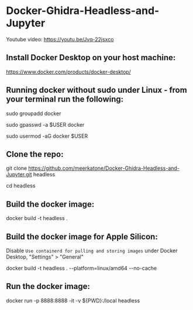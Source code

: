 # Docker-Ghidra-Headless-and-Jupyter

Youtube video:
https://youtu.be/Jvq-22jsxco

## Install Docker Desktop on your host machine:

https://www.docker.com/products/docker-desktop/

## Running docker without sudo under Linux - from your terminal run the following:

sudo groupadd docker

sudo gpasswd -a $USER docker

sudo usermod -aG docker $USER

## Clone the repo:

git clone https://github.com/meerkatone/Docker-Ghidra-Headless-and-Jupyter.git headless

cd headless

## Build the docker image:

docker build -t headless .


## Build the docker image for Apple Silicon:

Disable ```Use containerd for pulling and storing images``` under Docker Desktop, "Settings" > "General"

docker build -t headless . --platform=linux/amd64 --no-cache

## Run the docker image:

docker run -p 8888:8888 -it -v ${PWD}:/local headless
